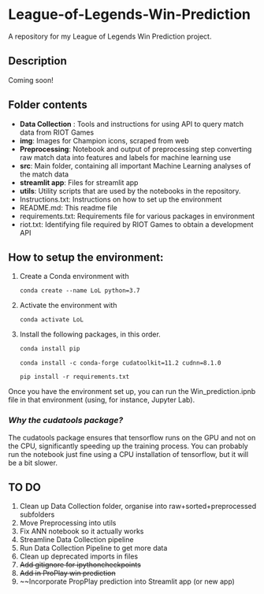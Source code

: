 # League-of-Legends-Win-Prediction
A repository for my League of Legends Win Prediction project.

## Description
Coming soon!

## Folder contents
- **Data Collection** : Tools and instructions for using API to query match data from RIOT Games
- **img**: Images for Champion icons, scraped from web
- **Preprocessing**: Notebook and output of preprocessing step converting raw match data into features and labels for machine learning use
- **src**: Main folder, containing all important Machine Learning analyses of the match data
- **streamlit app**: Files for streamlit app
- **utils**: Utility scripts that are used by the notebooks in the repository.
- Instructions.txt: Instructions on how to set up the environment
- README.md: This readme file
- requirements.txt: Requirements file for various packages in environment
- riot.txt: Identifying file required by RIOT Games to obtain a development API
        

## How to setup the environment:

1. Create a Conda environment with
    ```
    conda create --name LoL python=3.7
    ```
2. Activate the environment with
    ```
    conda activate LoL
    ```

3. Install the following packages, in this order.
    ```python 
    conda install pip
    ```
    ``` 
    conda install -c conda-forge cudatoolkit=11.2 cudnn=8.1.0
    ```    
    ``` 
    pip install -r requirements.txt
    ``` 
   

Once you have the environment set up, you can run the Win_prediction.ipnb file in that environment (using, for instance, Jupyter Lab). 

### *Why the cudatools package?*
The cudatools package ensures that tensorflow runs on the GPU and not on the CPU, significantly speeding up the training process. You can probably run the notebook just fine using a CPU installation of tensorflow, but it will be a bit slower. 

## TO DO
1. Clean up Data Collection folder, organise into raw+sorted+preprocessed subfolders
2. Move Preprocessing into utils
3. Fix ANN notebook so it actually works
4. Streamline Data Collection pipeline
5. Run Data Collection Pipeline to get more data
6. Clean up deprecated imports in files
7. ~~Add gitignore for ipythoncheckpoints~~
8. ~~Add in ProPlay win prediction~~
9. ~~Incorporate PropPlay prediction into Streamlit app (or new app)
